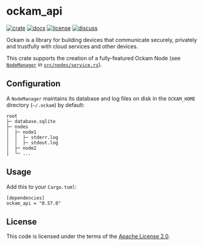 # ockam_api

[![crate][crate-image]][crate-link]
[![docs][docs-image]][docs-link]
[![license][license-image]][license-link]
[![discuss][discuss-image]][discuss-link]

Ockam is a library for building devices that communicate securely, privately
and trustfully with cloud services and other devices.

This crate supports the creation of a fully-featured Ockam Node
(see [`NodeManager`](https://github.com/build-trust/ockam/blob/2fc6d7714a4e54f8734c172ad6480fedc6e3629c/implementations/rust/ockam/ockam_api/src/nodes/service.rs#L87) in [`src/nodes/service.rs`](https://github.com/build-trust/ockam/blob/2fc6d7714a4e54f8734c172ad6480fedc6e3629c/implementations/rust/ockam/ockam_api/src/nodes/service.rs)).

## Configuration

A `NodeManager` maintains its database and log files on disk in
the `OCKAM_HOME` directory (`~/.ockam`) by default:
```shell
root
├─ database.sqlite
├─ nodes
│  ├─ node1
│  │  ├─ stderr.log
│  │  ├─ stdout.log
│  ├─ node2
│  └─ ...
```

## Usage

Add this to your `Cargo.toml`:

```
[dependencies]
ockam_api = "0.57.0"
```

## License

This code is licensed under the terms of the [Apache License 2.0][license-link].

[main-ockam-crate-link]: https://crates.io/crates/ockam

[crate-image]: https://img.shields.io/crates/v/ockam_api.svg
[crate-link]: https://crates.io/crates/ockam_api

[docs-image]: https://docs.rs/ockam_api/badge.svg
[docs-link]: https://docs.rs/ockam_api

[license-image]: https://img.shields.io/badge/License-Apache%202.0-green.svg
[license-link]: https://github.com/build-trust/ockam/blob/HEAD/LICENSE

[discuss-image]: https://img.shields.io/badge/Discuss-Github%20Discussions-ff70b4.svg
[discuss-link]: https://github.com/build-trust/ockam/discussions
